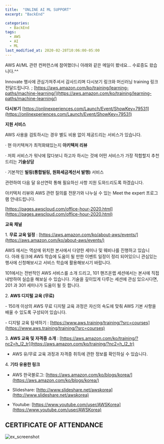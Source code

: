 ```yaml
---
title:  "ONLINE AI ML SUPPORT"
excerpt: "BackEnd"

categories:
  - BackEnd
tags:
  - AWS
  - AI
  - ML
last_modified_at: 2020-02-28T10:06:00-05:00
---
```


AWS AI/ML 관련 컨퍼런스에 참여했더니 아래와 같은 메일이 봤네요...
수료증도 왔습니다.^^

Innovate 행사에 관심가져주셔서 감사드리며 다시보기 링크와 머신러닝 training 링크 전달드립니다. ; [https://aws.amazon.com/ko/training/learning-paths/machine-learning/](https://aws.amazon.com/ko/training/learning-paths/machine-learning/)

**다시보기** [https://onlinexperiences.com/Launch/Event/ShowKey=79531](https://onlinexperiences.com/Launch/Event/ShowKey=79531)

**지원 서비스**  

AWS 사용을 검토하시는 경우 별도 비용 없이 제공드리는 서비스가 있습니다.

· 현 아키텍쳐가 최적화돼있는지 **아키텍처 리뷰**

· 저희 서비스가 워낙에 많다보니 하고자 하시는 것에 어떤 서비스가 가장 적합할지 추천드리는 **기술상담**

· 기본적인 **빌링(통합빌링, 원화세금계산서 발행)** 서비스

관련하여 다음 달 유선연락 통해 필요하신 사항 지원 도와드리도록 하겠습니다.

아키텍처 리뷰와 AWS 관련 질의를 전문가와 나누실 수 있는 Meet the expert 프로그램 안내드립니다.

[https://pages.awscloud.com/office-hour-2020.html](https://pages.awscloud.com/office-hour-2020.html)

**교육 채널**   

1. **무료 교육 일정** : [https://aws.amazon.com/ko/about-aws/events/](https://aws.amazon.com/ko/about-aws/events/)

AWS 에서는 역삼에 위치한 본사에서 다양한 세미나 및 웨비나를 진행하고 있습니다. 아래 링크에 AWS 학습에 도움이 될 만한 이벤트 일정이 정리 되어있으니 관심있는 행사에 신청해보시고 서비스 학습에 활용해보시기 바랍니다.

101에서는 전반적인 AWS 서비스를 소개 드리고, 101 핸즈온랩 세션에서는 본사에 직접 내방하여 실습을 해보실 수 있습니다. 기술을 깊이있게 다루는 세션에 관심 있으시다면, 201 과 301 세미나가 도움이 될 듯 합니다.

2. **AWS 디지털 교육 (무료)**

- 150개 이상의 AWS 무료 디지털 교육 과정은 자신의 속도에 맞춰 AWS 기본 사항을 배울 수 있도록 구성되어 있습니다.

- 디지털 교육 탐색하기 : [https://www.aws.training/training/?src=courses](https://www.aws.training/training/?src=courses)

3. **AWS 교육 및 자격증 소개** : [https://aws.amazon.com/ko/training/?nc2=h_l2_tr](https://aws.amazon.com/ko/training/?nc2=h_l2_tr)

- AWS 유/무료 교육 과정과 자격증 취득에 관한 정보를 확인하실 수 있습니다.

4. **기타 유용한 링크**

- AWS 한국블로그: [https://aws.amazon.com/ko/blogs/korea/](https://aws.amazon.com/ko/blogs/korea/)

- Slideshare: [http://www.slideshare.net/awskorea](http://www.slideshare.net/awskorea)

- Youtube: [https://www.youtube.com/user/AWSKorea](https://www.youtube.com/user/AWSKorea)

## CERTIFICATE OF ATTENDANCE

![ex_screenshot](/img/AWS_CERTIFICATE-unity.png)